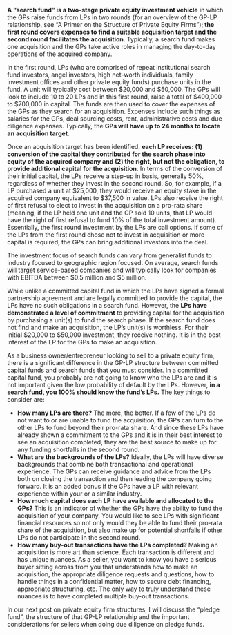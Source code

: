 <p><strong>A &#8220;search fund&#8221; is a two-stage private equity investment vehicle</strong> in which the GPs raise funds from LPs in two rounds (for an overview of the GP-LP relationship, see &#8220;A Primer on the Structure of Private Equity Firms&#8221;);<strong> the first round covers expenses to find a suitable acquisition target and the second round facilitates the acquisition</strong>. Typically, a search fund makes one acquisition and the GPs take active roles in managing the day-to-day operations of the acquired company.</p><p>In the first round, LPs (who are comprised of repeat institutional search fund investors, angel investors, high net-worth individuals, family investment offices and other private equity funds) purchase units in the fund. A unit will typically cost between $20,000 and $50,000. The GPs will look to include 10 to 20 LPs and in this first round, raise a total of $400,000 to $700,000 in capital. The funds are then used to cover the expenses of the GPs as they search for an acquisition. Expenses include such things as salaries for the GPs, deal sourcing costs, rent, administrative costs and due diligence expenses. Typically, the <strong>GPs will have up to 24 months to locate an acquisition target</strong>.</p><p>Once an acquisition target has been identified, <strong>each LP receives: (1) conversion of the capital they contributed for the search phase into equity of the acquired company and (2) the right, but not the obligation, to provide additional capital for the acquisition</strong>. In terms of the conversion of their initial capital, the LPs receive a step-up in basis, generally 50%, regardless of whether they invest in the second round. So, for example, if a LP purchased a unit at $25,000, they would receive an equity stake in the acquired company equivalent to $37,500 in value. LPs also receive the right of first refusal to elect to invest in the acquisition on a pro-rata share (meaning, if the LP held one unit and the GP sold 10 units, that LP would have the right of first refusal to fund 10% of the total investment amount). Essentially, the first round investment by the LPs are call options. If some of the LPs from the first round chose not to invest in acquisition or more capital is required, the GPs can bring additional investors into the deal.</p><p>The investment focus of search funds can vary from generalist funds to industry focused to geographic region focused. On average, search funds will target service-based companies and will typically look for companies with EBITDA between $0.5 million and $5 million.</p><p>While unlike a committed capital fund in which the LPs have signed a formal partnership agreement and are legally committed to provide the capital, the LPs have no such obligations in a search fund. However, the <strong>LPs have demonstrated a level of commitment</strong> to providing capital for the acquisition by purchasing a unit(s) to fund the search phase. If the search fund does not find and make an acquisition, the LP&#8217;s unit(s) is worthless. For their initial $20,000 to $50,000 investment, they receive nothing. It is in the best interest of the LP for the GPs to make an acquisition.</p><p>As a business owner/entrepreneur looking to sell to a private equity firm, there is a significant difference in the GP-LP structure between committed capital funds and search funds that you must consider. In a committed capital fund, you probably are not going to know who the LPs are and it is not important given the low probability of default by the LPs. However, <strong>in a search fund, you 100% should know the fund&#8217;s LPs.</strong> The key things to consider are:</p><ul><li><strong>How many LPs are there?</strong> The more, the better. If a few of the LPs do not want to or are unable to fund the acquisition, the GPs can turn to the other LPs to fund beyond their pro-rata share. And since these LPs have already shown a commitment to the GPs and it is in their best interest to see an acquisition completed, they are the best source to make up for any funding shortfalls in the second round.</li><li><strong>What are the backgrounds of the LPs?</strong> Ideally, the LPs will have diverse backgrounds that combine both transactional and operational experience. The GPs can receive guidance and advice from the LPs both on closing the transaction and then leading the company going forward. It is an added bonus if the GPs have a LP with relevant experience within your or a similar industry.</li><li><strong>How much capital does each LP have available and allocated to the GPs? </strong>This is an indicator of whether the GPs have the ability to fund the acquisition of your company. You would like to see LPs with significant financial resources so not only would they be able to fund their pro-rata share of the acquisition, but also make up for potential shortfalls if other LPs do not participate in the second round.</li><li><strong>How many buy-out transactions have the LPs completed? </strong>Making an acquisition is more art than science. Each transaction is different and has unique nuances. As a seller, you want to know you have a serious buyer sitting across from you that understands how to make an acquisition, the appropriate diligence requests and questions, how to handle things in a confidential matter, how to secure debt financing, appropriate structuring, etc. The only way to truly understand these nuances is to have completed multiple buy-out transactions.</li></ul><p>In our next post on private equity firm structures, I will discuss the &#8220;pledge fund&#8221;, the structure of that GP-LP relationship and the important considerations for sellers when doing due diligence on pledge funds.</p>
